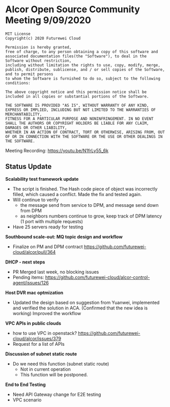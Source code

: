# Alcor Open Source Community Meeting 9/09/2020

    MIT License
    Copyright(c) 2020 Futurewei Cloud

    Permission is hereby granted,
    free of charge, to any person obtaining a copy of this software and associated documentation files(the "Software"), to deal in the Software without restriction,
    including without limitation the rights to use, copy, modify, merge, publish, distribute, sublicense, and / or sell copies of the Software, and to permit persons
    to whom the Software is furnished to do so, subject to the following conditions:

    The above copyright notice and this permission notice shall be included in all copies or substantial portions of the Software.

    THE SOFTWARE IS PROVIDED "AS IS", WITHOUT WARRANTY OF ANY KIND, EXPRESS OR IMPLIED, INCLUDING BUT NOT LIMITED TO THE WARRANTIES OF MERCHANTABILITY,
    FITNESS FOR A PARTICULAR PURPOSE AND NONINFRINGEMENT. IN NO EVENT SHALL THE AUTHORS OR COPYRIGHT HOLDERS BE LIABLE FOR ANY CLAIM, DAMAGES OR OTHER LIABILITY,
    WHETHER IN AN ACTION OF CONTRACT, TORT OR OTHERWISE, ARISING FROM, OUT OF OR IN CONNECTION WITH THE SOFTWARE OR THE USE OR OTHER DEALINGS IN THE SOFTWARE.

Meeting Recording: https://youtu.be/N1frLy55_6k

## Status Update ##

**Scalability test framework update**
- The script is finished. The Hash code piece of object was incorrectly filled, which caused a conflict. Made the fix and tested again. 
- Will continue to verify
  - the message send from service to DPM, and message send down from DPM
  - as neighbors numbers continue to grow, keep track of DPM latency (1 port with multiple requests)
- Have 25 servers ready for testing

**Southbound scale-out: MQ topic design and workflow**
- Finalize on PM and DPM contract https://github.com/futurewei-cloud/alcor/pull/364 

**DHCP - next steps**
- PR Merged last week, no blocking issues
- Pending items: https://github.com/futurewei-cloud/alcor-control-agent/issues/126

**Host DVR mac optmization**
- Updated the design based on suggestion from Yuanwei, implemented and verified the solution in ACA. (Confirmed that the new idea is working) Improved the workflow

**VPC APIs in public clouds**
- how to use VPC in openstack? https://github.com/futurewei-cloud/alcor/issues/379 
- Request for a list of APIs 

**Discussion of subnet static route**
- Do we need this function (subnet static route)
  - Not in current operation
  - This function will be postponed. 

**End to End Testing** 
- Need API Gateway change for E2E testing
- VPC scenario 
